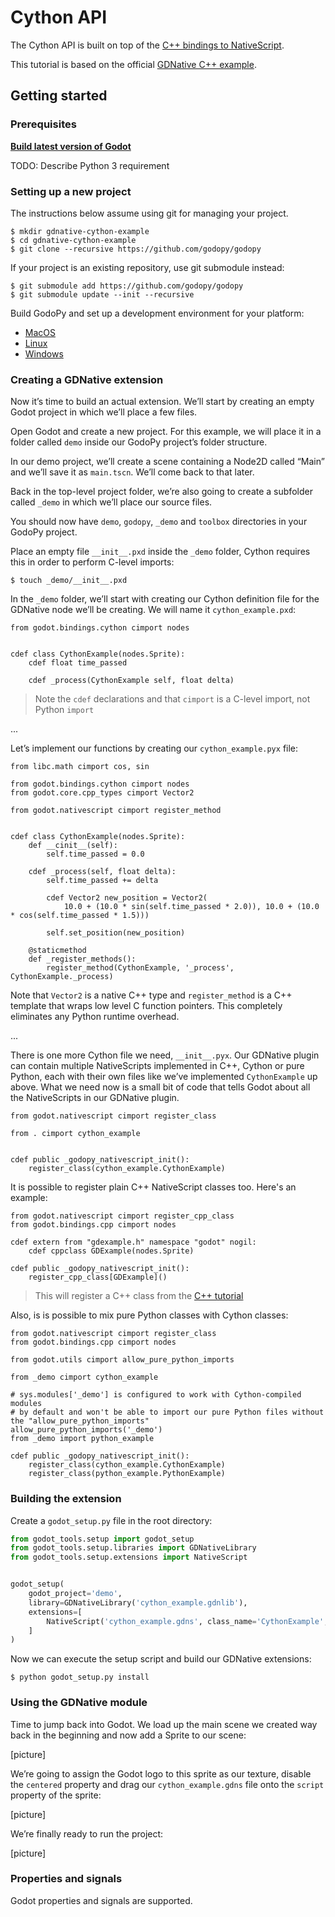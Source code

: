 # Cython API

The Cython API is built on top of the [C++ bindings to NativeScript](https://github.com/GodotNativeTools/godot-cpp).

This tutorial is based on the official [GDNative C++ example](https://docs.godotengine.org/en/latest/tutorials/plugins/gdnative/gdnative-cpp-example.html).

## Getting started

### Prerequisites

[**Build latest version of Godot**](https://godot.readthedocs.io/en/latest/development/compiling/index.html)

TODO: Describe Python 3 requirement

### Setting up a new project

The instructions below assume using git for managing your project.

```
$ mkdir gdnative-cython-example
$ cd gdnative-cython-example
$ git clone --recursive https://github.com/godopy/godopy
```

If your project is an existing repository, use git submodule instead:
```
$ git submodule add https://github.com/godopy/godopy
$ git submodule update --init --recursive
```

Build GodoPy and set up a development environment for your platform:
- [MacOS](BUILD_MACOS.md)
- [Linux](BUILD_LINUX.md)
- [Windows](BUILD_WINDOWS.md)


### Creating a GDNative extension

Now it’s time to build an actual extension. We’ll start by creating an empty Godot project
in which we’ll place a few files.

Open Godot and create a new project. For this example, we will place it in a folder called `demo` inside our GodoPy project’s folder structure.

In our demo project, we’ll create a scene containing a Node2D called “Main” and we’ll save it as `main.tscn`.
We’ll come back to that later.

Back in the top-level project folder, we’re also going to create a subfolder called `_demo`
in which we’ll place our source files.

You should now have `demo`, `godopy`, `_demo` and `toolbox` directories in your GodoPy project.

Place an empty file `__init__.pxd` inside the `_demo` folder, Cython requires this in order to perform C-level imports:
```
$ touch _demo/__init__.pxd
```

In the `_demo` folder, we’ll start with creating our Cython definition file for the GDNative node we’ll be creating.
We will name it `cython_example.pxd`:
```pyx
from godot.bindings.cython cimport nodes


cdef class CythonExample(nodes.Sprite):
    cdef float time_passed

    cdef _process(CythonExample self, float delta)
```
> Note the `cdef` declarations and that `cimport` is a C-level import, not Python `import`

...

Let’s implement our functions by creating our `cython_example.pyx` file:
```pyx
from libc.math cimport cos, sin

from godot.bindings.cython cimport nodes
from godot.core.cpp_types cimport Vector2

from godot.nativescript cimport register_method


cdef class CythonExample(nodes.Sprite):
    def __cinit__(self):
        self.time_passed = 0.0

    cdef _process(self, float delta):
        self.time_passed += delta

        cdef Vector2 new_position = Vector2(
            10.0 + (10.0 * sin(self.time_passed * 2.0)), 10.0 + (10.0 * cos(self.time_passed * 1.5)))

        self.set_position(new_position)

    @staticmethod
    def _register_methods():
        register_method(CythonExample, '_process', CythonExample._process)
```

Note that `Vector2` is a native C++ type and `register_method` is a C++ template that wraps
low level C function pointers. This completely eliminates any Python runtime overhead.

...

There is one more Cython file we need, `__init__.pyx`.  Our GDNative plugin can contain
multiple NativeScripts implemented in C++, Cython or pure Python, each with their own files like we’ve implemented `CythonExample` up above. What we need now is a small bit of code that tells Godot about all the NativeScripts in our GDNative plugin.

```cython
from godot.nativescript cimport register_class

from . cimport cython_example


cdef public _godopy_nativescript_init():
    register_class(cython_example.CythonExample)
```

It is possible to register plain C++ NativeScript classes too. Here's an example:
```cython
from godot.nativescript cimport register_cpp_class
from godot.bindings.cpp cimport nodes

cdef extern from "gdexample.h" namespace "godot" nogil:
    cdef cppclass GDExample(nodes.Sprite)

cdef public _godopy_nativescript_init():
    register_cpp_class[GDExample]()
```
> This will register a C++ class from the [C++ tutorial](https://docs.godotengine.org/en/latest/tutorials/plugins/gdnative/gdnative-cpp-example.html)

Also, is is possible to mix pure Python classes with Cython classes:
```cython
from godot.nativescript cimport register_class
from godot.bindings.cpp cimport nodes

from godot.utils cimport allow_pure_python_imports

from _demo cimport cython_example

# sys.modules['_demo'] is configured to work with Cython-compiled modules
# by default and won't be able to import our pure Python files without the "allow_pure_python_imports"
allow_pure_python_imports('_demo')
from _demo import python_example

cdef public _godopy_nativescript_init():
    register_class(cython_example.CythonExample)
    register_class(python_example.PythonExample)
```

### Building the extension

Create a `godot_setup.py` file in the root directory:
```py
from godot_tools.setup import godot_setup
from godot_tools.setup.libraries import GDNativeLibrary
from godot_tools.setup.extensions import NativeScript


godot_setup(
    godot_project='demo',
    library=GDNativeLibrary('cython_example.gdnlib'),
    extensions=[
        NativeScript('cython_example.gdns', class_name='CythonExample', sources=['cython_example.pyx'])
    ]
)
```

Now we can execute the setup script and build our GDNative extensions:
```
$ python godot_setup.py install
```

### Using the GDNative module

Time to jump back into Godot. We load up the main scene we created way back in the beginning and
now add a Sprite to our scene:

[picture]

We’re going to assign the Godot logo to this sprite as our texture, disable the `centered` property and drag
our `cython_example.gdns` file onto the `script` property of the sprite:

[picture]

We’re finally ready to run the project:

[picture]


### Properties and signals

Godot properties and signals are supported.
